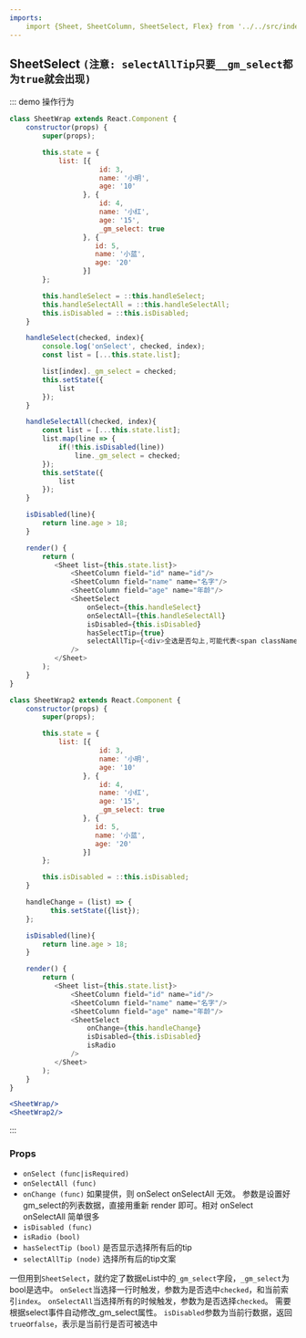 ```yaml
---
imports:
    import {Sheet, SheetColumn, SheetSelect, Flex} from '../../src/index';
---
```

## SheetSelect `(注意: selectAllTip只要__gm_select都为true就会出现)`

::: demo 操作行为
```js
class SheetWrap extends React.Component {
    constructor(props) {
        super(props);

        this.state = {
            list: [{
                      id: 3,
                      name: '小明',
                      age: '10'
                  }, {
                      id: 4,
                      name: '小红',
                      age: '15',
                      _gm_select: true
                  }, {
                     id: 5,
                     name: '小蓝',
                     age: '20'
                  }]
        };

        this.handleSelect = ::this.handleSelect;
        this.handleSelectAll = ::this.handleSelectAll;
        this.isDisabled = ::this.isDisabled;
    }

    handleSelect(checked, index){
        console.log('onSelect', checked, index);
        const list = [...this.state.list];

        list[index]._gm_select = checked;
        this.setState({
            list
        });
    }

    handleSelectAll(checked, index){
        const list = [...this.state.list];
        list.map(line => {
            if(!this.isDisabled(line))
                line._gm_select = checked;
        });
        this.setState({
            list
        });
    }

    isDisabled(line){
        return line.age > 18;
    }

    render() {
        return (
           <Sheet list={this.state.list}>
               <SheetColumn field="id" name="id"/>
               <SheetColumn field="name" name="名字"/>
               <SheetColumn field="age" name="年龄"/>
               <SheetSelect
                   onSelect={this.handleSelect}
                   onSelectAll={this.handleSelectAll}
                   isDisabled={this.isDisabled}
                   hasSelectTip={true}
                   selectAllTip={<div>全选是否勾上,可能代表<span className="gm-text-red">当前可见列表</span>勾上，也可能代表<span className="gm-text-red">所有页面数据</span>勾上，具体由调用方确定。</div>}
               />
           </Sheet>
        );
    }
}

class SheetWrap2 extends React.Component {
    constructor(props) {
        super(props);

        this.state = {
            list: [{
                      id: 3,
                      name: '小明',
                      age: '10'
                  }, {
                      id: 4,
                      name: '小红',
                      age: '15',
                      _gm_select: true
                  }, {
                     id: 5,
                     name: '小蓝',
                     age: '20'
                  }]
        };

        this.isDisabled = ::this.isDisabled;
    }

    handleChange = (list) => {
          this.setState({list});
    };

    isDisabled(line){
        return line.age > 18;
    }

    render() {
        return (
           <Sheet list={this.state.list}>
               <SheetColumn field="id" name="id"/>
               <SheetColumn field="name" name="名字"/>
               <SheetColumn field="age" name="年龄"/>
               <SheetSelect
                   onChange={this.handleChange}
                   isDisabled={this.isDisabled}
                   isRadio
               />
           </Sheet>
        );
    }
}
```
```jsx
<SheetWrap/>
<SheetWrap2/>
```
:::

### Props
- `onSelect (func|isRequired)`
- `onSelectAll (func)`
- `onChange (func)` 如果提供，则 onSelect onSelectAll 无效。 参数是设置好gm_select的列表数据，直接用重新 render 即可。相对 onSelect onSelectAll 简单很多
- `isDisabled (func)`
- `isRadio (bool)`
- `hasSelectTip (bool)` 是否显示选择所有后的tip
- `selectAllTip (node)` 选择所有后的tip文案

一但用到`SheetSelect`，就约定了数据eList中的`_gm_select`字段，`_gm_select`为bool是选中。
`onSelect`当选择一行时触发，参数为是否选中`checked`，和当前索引`index`。
`onSelectAll`当选择所有的时候触发，参数为是否选择`checked`。
需要根据select事件自动修改_gm_select属性。
`isDisabled`参数为当前行数据，返回`true`or`false`，表示是当前行是否可被选中
